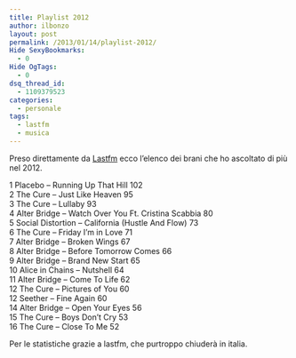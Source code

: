 ```yaml
---
title: Playlist 2012
author: ilbonzo
layout: post
permalink: /2013/01/14/playlist-2012/
Hide SexyBookmarks:
  - 0
Hide OgTags:
  - 0
dsq_thread_id:
  - 1109379523
categories:
  - personale
tags:
  - lastfm
  - musica
---
```

Preso direttamente da <a href="http://www.lastfm.it/user/ilbonzo_org" title="Last.fm" target="_blank">Lastfm</a> ecco l&#8217;elenco dei brani che ho ascoltato di più nel 2012.

1 Placebo &#8211; Running Up That Hill 102  
2 The Cure – Just Like Heaven 95  
3 The Cure &#8211; Lullaby 93  
4 Alter Bridge &#8211; Watch Over You Ft. Cristina Scabbia 80  
5 Social Distortion – California (Hustle And Flow) 73  
6 The Cure &#8211; Friday I&#8217;m in Love 71  
7 Alter Bridge – Broken Wings 67  
8 Alter Bridge &#8211; Before Tomorrow Comes 66  
9 Alter Bridge – Brand New Start 65  
10 Alice in Chains – Nutshell 64  
11 Alter Bridge – Come To Life 62  
12 The Cure – Pictures of You 60  
12 Seether &#8211; Fine Again 60  
14 Alter Bridge – Open Your Eyes 56  
15 The Cure &#8211; Boys Don&#8217;t Cry 53  
16 The Cure &#8211; Close To Me 52

Per le statistiche grazie a lastfm, che purtroppo chiuderà in italia.

<div class='kindleWidget kindleLight' >
  
</div>

